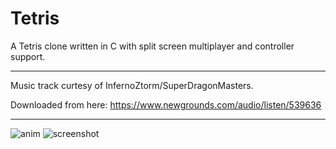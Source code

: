 # Tetris
A Tetris clone written in C with split screen multiplayer and controller support.

----

Music track curtesy of InfernoZtorm/SuperDragonMasters. 

Downloaded from here: https://www.newgrounds.com/audio/listen/539636

----
![anim](https://i.imgur.com/DRD30fn.gif)
![screenshot](https://i.imgur.com/DCB95ux.png)

